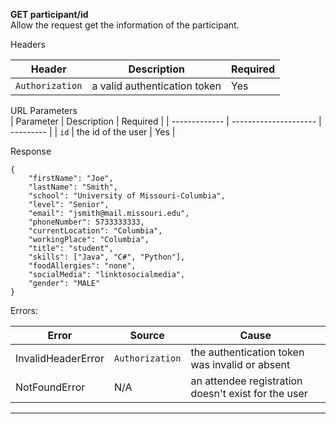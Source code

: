 **GET participant/id** <br />
Allow the request get the information of the participant.

Headers <br />

| Header        | Description           | Required  |
| ------------- | --------------------- | --------- |
| `Authorization` | a valid authentication token | Yes |

URL Parameters <br />
| Parameter        | Description           | Required  |
| ------------- | --------------------- | --------- |
| `id` | the id of the user | Yes |

Response
```
{
    "firstName": "Joe",
    "lastName": "Smith",
    "school": "University of Missouri-Columbia",
    "level": "Senior",
    "email": "jsmith@mail.missouri.edu",
    "phoneNumber": 5733333333,
    "currentLocation": "Columbia",
    "workingPlace": "Columbia",
    "title": "student",
    "skills": ["Java", "C#", "Python"],
    "foodAllergies": "none",
    "socialMedia": "linktosocialmedia",
    "gender": "MALE"
}
```

Errors: <br>

| Error        | Source | Cause  |
| ------------ | ------ | ------ |
| InvalidHeaderError | `Authorization` | the authentication token was invalid or absent |
| NotFoundError | N/A | an attendee registration doesn't exist for the user |

---
